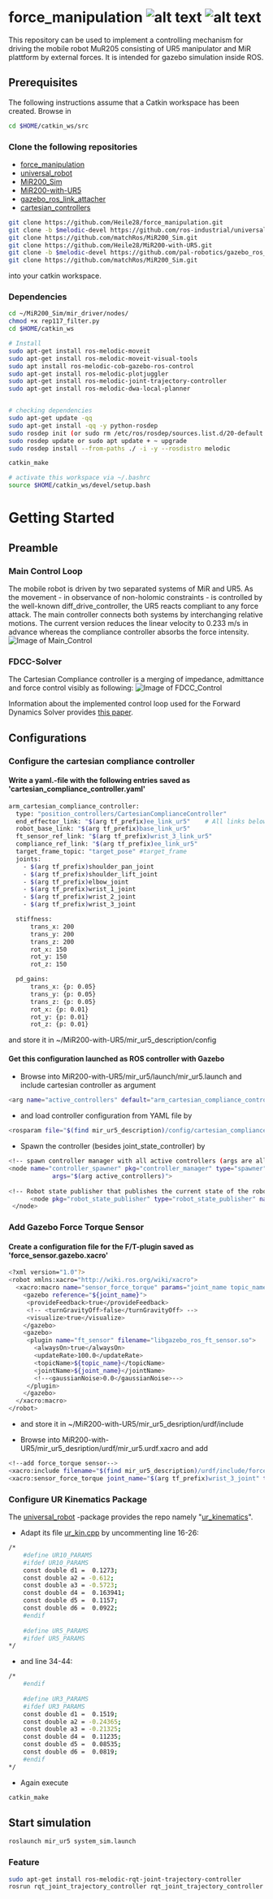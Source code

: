 # force_manipulation ![alt text](https://img.shields.io/github/issues/Heile28/force_manipulation) ![alt text](https://img.shields.io/github/forks/Heile28/force_manipulation)




This repository can be used to implement a controlling mechanism for driving the mobile robot MuR205 consisting of UR5 manipulator and MiR plattform by external forces.
It is intended for gazebo simulation inside ROS.

## Prerequisites
The following instructions assume that a Catkin workspace has been created. Browse in 
```bash
cd $HOME/catkin_ws/src
```

### Clone the following repositories
* [force_manipulation](https://github.com/Heile28/force_manipulation.git)
* [universal_robot](https://github.com/ros-industrial/universal_robot)
* [MiR200_Sim](https://github.com/matchRos/MiR200_Sim)
* [MiR200-with-UR5](https://github.com/Heile28/MiR200-with-UR5)
* [gazebo_ros_link_attacher](https://github.com/pal-robotics/gazebo_ros_link_attacher)
* [cartesian_controllers](https://github.com/fzi-forschungszentrum-informatik/cartesian_controllers)
```bash
git clone https://github.com/Heile28/force_manipulation.git
git clone -b $melodic-devel https://github.com/ros-industrial/universal_robot.git
git clone https://github.com/matchRos/MiR200_Sim.git
git clone https://github.com/Heile28/MiR200-with-UR5.git
git clone -b $melodic-devel https://github.com/pal-robotics/gazebo_ros_link_attacher
git clone https://github.com/matchRos/MiR200_Sim.git
```
into your catkin workspace.

### Dependencies
```bash
cd ~/MiR200_Sim/mir_driver/nodes/
chmod +x rep117_filter.py
cd $HOME/catkin_ws

# Install 
sudo apt-get install ros-melodic-moveit
sudo apt-get install ros-melodic-moveit-visual-tools
sudo apt install ros-melodic-cob-gazebo-ros-control
sudo apt-get install ros-melodic-plotjuggler
sudo apt-get install ros-melodic-joint-trajectory-controller
sudo apt-get install ros-melodic-dwa-local-planner


# checking dependencies
sudo apt-get update -qq
sudo apt-get install -qq -y python-rosdep
sudo rosdep init (or sudo rm /etc/ros/rosdep/sources.list.d/20-default.list)
sudo rosdep update or sudo apt update + ~ upgrade
sudo rosdep install --from-paths ./ -i -y --rosdistro melodic

catkin_make

# activate this workspace via ~/.bashrc
source $HOME/catkin_ws/devel/setup.bash
```
# Getting Started
## Preamble
### Main Control Loop
The mobile robot is driven by two separated systems of MiR and UR5. As the movement - in observance of non-holomic constraints - is controlled by the well-known diff_drive_controller, the UR5 reacts compliant to any force attack. The main controller connects both systems by interchanging relative motions. The current version reduces the linear velocity to 0.233 m/s in advance whereas the compliance controller absorbs the force intensity.
![Image of Main_Control](https://github.com/Heile28/force_manipulation/blob/master/etc/main_control.png)

### FDCC-Solver
The Cartesian Compliance controller is a merging of impedance, admittance and force control visibly as following:
![Image of FDCC_Control](https://github.com/Heile28/force_manipulation/blob/master/etc/FDCC_model.PNG)

Information about the implemented control loop used for the Forward Dynamics Solver provides [this paper](https://arxiv.org/pdf/1908.06252.pdf).

## Configurations
### Configure the cartesian compliance controller
#### Write a yaml.-file with the following entries saved as 'cartesian_compliance_controller.yaml'
```bash
arm_cartesian_compliance_controller:
  type: "position_controllers/CartesianComplianceController"
  end_effector_link: "$(arg tf_prefix)ee_link_ur5"    # All links below must come before this link
  robot_base_link: "$(arg tf_prefix)base_link_ur5"
  ft_sensor_ref_link: "$(arg tf_prefix)wrist_3_link_ur5"
  compliance_ref_link: "$(arg tf_prefix)ee_link_ur5"
  target_frame_topic: "target_pose" #target_frame
  joints:
    - $(arg tf_prefix)shoulder_pan_joint
    - $(arg tf_prefix)shoulder_lift_joint
    - $(arg tf_prefix)elbow_joint
    - $(arg tf_prefix)wrist_1_joint
    - $(arg tf_prefix)wrist_2_joint
    - $(arg tf_prefix)wrist_3_joint

  stiffness:
      trans_x: 200
      trans_y: 200
      trans_z: 200
      rot_x: 150
      rot_y: 150
      rot_z: 150

  pd_gains:
      trans_x: {p: 0.05}
      trans_y: {p: 0.05}
      trans_z: {p: 0.05}
      rot_x: {p: 0.01}
      rot_y: {p: 0.01}
      rot_z: {p: 0.01}
```
and store it in ~/MiR200-with-UR5/mir_ur5_description/config
#### Get this configuration launched as ROS controller with Gazebo
* Browse into MiR200-with-UR5/mir_ur5/launch/mir_ur5.launch
and include cartesian controller as argument
```bash
<arg name="active_controllers" default="arm_cartesian_compliance_controller"/>
```
* and load controller configuration from YAML file by
```bash
<rosparam file="$(find mir_ur5_description)/config/cartesian_compliance_controller.yaml" command="load" subst_value="true"/>
```
* Spawn the controller (besides joint_state_controller) by
```bash
<!-- spawn controller manager with all active controllers (args are all namespaces from inside controller_configurations files-->
<node name="controller_spawner" pkg="controller_manager" type="spawner" respawn="false" output="screen" ns="/$(arg robot_namespace)"
            args="$(arg active_controllers)">
            
<!-- Robot state publisher that publishes the current state of the robot to tf -->
      <node pkg="robot_state_publisher" type="robot_state_publisher" name="robot_state_publisher" output="screen"/>
 </node>
```
### Add Gazebo Force Torque Sensor
#### Create a configuration file for the F/T-plugin saved as 'force_sensor.gazebo.xacro'
```bash
<?xml version="1.0"?>
<robot xmlns:xacro="http://wiki.ros.org/wiki/xacro"> 
  <xacro:macro name="sensor_force_torque" params="joint_name topic_name">
    <gazebo reference="${joint_name}">
     <provideFeedback>true</provideFeedback>
     <!-- <turnGravityOff>false</turnGravityOff> -->
     <visualize>true</visualize>
    </gazebo>
    <gazebo>
     <plugin name="ft_sensor" filename="libgazebo_ros_ft_sensor.so">
       <alwaysOn>true</alwaysOn>
       <updateRate>100.0</updateRate>
       <topicName>${topic_name}</topicName>
       <jointName>${joint_name}</jointName>
       <!--<gaussianNoise>0.0</gaussianNoise>-->
     </plugin>
    </gazebo>
  </xacro:macro>
</robot>
```
* and store it in ~/MiR200-with-UR5/mir_ur5_desription/urdf/include

* Browse into MiR200-with-UR5/mir_ur5_desription/urdf/mir_ur5.urdf.xacro and add
```bash
<!--add force_torque sensor-->
<xacro:include filename="$(find mir_ur5_description)/urdf/include/force_sensor.gazebo.xacro" />
<xacro:sensor_force_torque joint_name="$(arg tf_prefix)wrist_3_joint" topic_name="ee_force_torque_sensor"/>
```
### Configure UR Kinematics Package
The [universal_robot](https://github.com/ros-industrial/universal_robot) -package provides the repo namely "[ur_kinematics](https://github.com/ros-industrial/universal_robot/tree/kinetic-devel/ur_kinematics)". 
* Adapt its file [ur_kin.cpp](https://github.com/ros-industrial/universal_robot/blob/kinetic-devel/ur_kinematics/src/ur_kin.cpp) by uncommenting line 16-26:
```bash
/*
    #define UR10_PARAMS
    #ifdef UR10_PARAMS
    const double d1 =  0.1273;
    const double a2 = -0.612;
    const double a3 = -0.5723;
    const double d4 =  0.163941;
    const double d5 =  0.1157;
    const double d6 =  0.0922;
    #endif
    
    #define UR5_PARAMS
    #ifdef UR5_PARAMS
*/
```
* and line 34-44:
```bash
/*
    #endif
    
    #define UR3_PARAMS
    #ifdef UR3_PARAMS
    const double d1 =  0.1519;
    const double a2 = -0.24365;
    const double a3 = -0.21325;
    const double d4 =  0.11235;
    const double d5 =  0.08535;
    const double d6 =  0.0819;
    #endif
*/
```
* Again execute
```bash
catkin_make
```
## Start simulation
```bash
roslaunch mir_ur5 system_sim.launch
```
### Feature
```bash
sudo apt-get install ros-melodic-rqt-joint-trajectory-controller
rosrun rqt_joint_trajectory_controller rqt_joint_trajectory_controller
```

